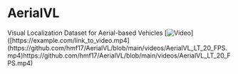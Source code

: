 # AerialVL
Visual Localization Dataset for Aerial-based Vehicles
[![Video]([https://example.com/video_thumbnail.png](https://github.com/hmf17/AerialVL/blob/main/pictures/AerialVL_LT.png)https://github.com/hmf17/AerialVL/blob/main/pictures/AerialVL_LT.png)]([https://example.com/link_to_video.mp4](https://github.com/hmf17/AerialVL/blob/main/videos/AerialVL_LT_20_FPS.mp4)https://github.com/hmf17/AerialVL/blob/main/videos/AerialVL_LT_20_FPS.mp4)

